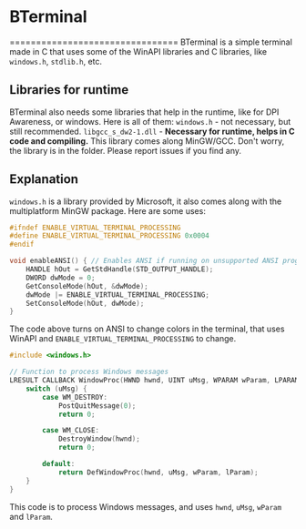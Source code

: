 # BTerminal
================================
BTerminal is a simple terminal made in C that uses some of the WinAPI libraries and C libraries,
like `windows.h`, `stdlib.h`, etc.

## Libraries for runtime
BTerminal also needs some libraries that help in the runtime, like for DPI Awareness, or windows.
Here is all of them:
`windows.h` - not necessary, but still recommended.
`libgcc_s_dw2-1.dll` - **Necessary for runtime, helps in C code and compiling.**
This library comes along MinGW/GCC. Don't worry, the library is in the folder.
Please report issues if you find any.

## Explanation
`windows.h` is a library provided by Microsoft, it also comes along with the multiplatform MinGW
package. Here are some uses:
```c
#ifndef ENABLE_VIRTUAL_TERMINAL_PROCESSING
#define ENABLE_VIRTUAL_TERMINAL_PROCESSING 0x0004
#endif

void enableANSI() { // Enables ANSI if running on unsupported ANSI program
    HANDLE hOut = GetStdHandle(STD_OUTPUT_HANDLE);
    DWORD dwMode = 0;
    GetConsoleMode(hOut, &dwMode);
    dwMode |= ENABLE_VIRTUAL_TERMINAL_PROCESSING;
    SetConsoleMode(hOut, dwMode);
}
```
The code above turns on ANSI to change colors in the terminal, that uses WinAPI and
`ENABLE_VIRTUAL_TERMINAL_PROCESSING` to change.

```c
#include <windows.h>

// Function to process Windows messages
LRESULT CALLBACK WindowProc(HWND hwnd, UINT uMsg, WPARAM wParam, LPARAM lParam) {
    switch (uMsg) {
        case WM_DESTROY:
            PostQuitMessage(0);
            return 0;

        case WM_CLOSE:
            DestroyWindow(hwnd);
            return 0;

        default:
            return DefWindowProc(hwnd, uMsg, wParam, lParam);
    }
}
```
This code is to process Windows messages, and uses `hwnd`, `uMsg`, `wParam` and `lParam`.
